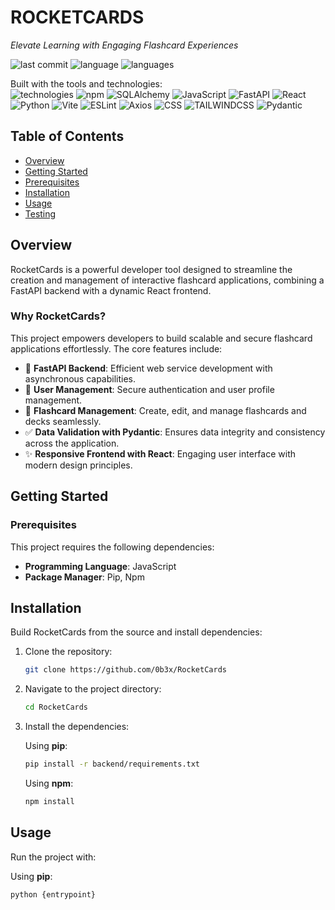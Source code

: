 # ROCKETCARDS

_Elevate Learning with Engaging Flashcard Experiences_

![last commit](https://img.shields.io/github/last-commit/ob3x/RocketCards)
![language](https://img.shields.io/badge/javascript-78.7%25-yellow)
![languages](https://img.shields.io/github/languages/count/ob3x/RocketCards)

Built with the tools and technologies:  
![technologies](https://img.shields.io/badge/JSON-%23f7df1e.svg?logo=json&style=flat) ![npm](https://img.shields.io/badge/npm-%23CB3837.svg?logo=npm&logoColor=white) ![SQLAlchemy](https://img.shields.io/badge/SQLAlchemy-%23d71f00.svg?logo=sqlalchemy&logoColor=white) ![JavaScript](https://img.shields.io/badge/JavaScript-%23f7df1e.svg?logo=javascript&logoColor=white) ![FastAPI](https://img.shields.io/badge/FastAPI-%2300c7b7.svg?logo=fastapi&logoColor=white) ![React](https://img.shields.io/badge/React-%2361DAFB.svg?logo=react&logoColor=white) ![Python](https://img.shields.io/badge/Python-%233776ab.svg?logo=python&logoColor=white) ![Vite](https://img.shields.io/badge/Vite-%23646cff.svg?logo=vite&logoColor=white) ![ESLint](https://img.shields.io/badge/ESLint-%234B32C3.svg?logo=eslint&logoColor=white) ![Axios](https://img.shields.io/badge/Axios-%230074ff.svg?logo=axios&logoColor=white) ![CSS](https://img.shields.io/badge/CSS-%231572B6.svg?logo=css3&logoColor=white) ![TAILWINDCSS](https://img.shields.io/badge/tailwindcss-0F172A?&logo=tailwindcss) ![Pydantic](https://img.shields.io/badge/Pydantic-%2300A7E7.svg?logo=pydantic&logoColor=white)

## Table of Contents

- [Overview](#overview)
- [Getting Started](#getting-started)
- [Prerequisites](#prerequisites)
- [Installation](#installation)
- [Usage](#usage)
- [Testing](#testing)

## Overview

RocketCards is a powerful developer tool designed to streamline the creation and management of interactive flashcard applications, combining a FastAPI backend with a dynamic React frontend.

### Why RocketCards?

This project empowers developers to build scalable and secure flashcard applications effortlessly. The core features include:

- :rocket: **FastAPI Backend**: Efficient web service development with asynchronous capabilities.
- :bust_in_silhouette: **User Management**: Secure authentication and user profile management.
- :bookmark_tabs: **Flashcard Management**: Create, edit, and manage flashcards and decks seamlessly.
- :white_check_mark: **Data Validation with Pydantic**: Ensures data integrity and consistency across the application.
- :sparkles: **Responsive Frontend with React**: Engaging user interface with modern design principles.

## Getting Started

### Prerequisites

This project requires the following dependencies:

- **Programming Language**: JavaScript
- **Package Manager**: Pip, Npm

## Installation

Build RocketCards from the source and install dependencies:

1. Clone the repository:

    ```bash
    git clone https://github.com/0b3x/RocketCards
    ```

2. Navigate to the project directory:

    ```bash
    cd RocketCards
    ```

3. Install the dependencies:

    Using **pip**:

    ```bash
    pip install -r backend/requirements.txt
    ```

    Using **npm**:

    ```bash
    npm install
    ```

## Usage

Run the project with:

Using **pip**:

```bash
python {entrypoint}
